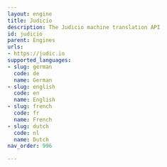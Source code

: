 ```yaml
---
layout: engine
title: Judicio
description: The Judicio machine translation API
id: judicio
parent: Engines
urls:
- https://judic.io
supported_languages:
- slug: german
  code: de
  name: German
- slug: english
  code: en
  name: English
- slug: french
  code: fr
  name: French
- slug: dutch
  code: nl
  name: Dutch
nav_order: 996

---
```



